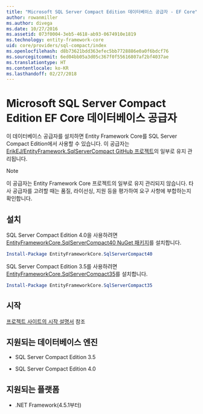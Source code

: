 ```yaml
---
title: "Microsoft SQL Server Compact Edition 데이터베이스 공급자 - EF Core"
author: rowanmiller
ms.author: divega
ms.date: 10/27/2016
ms.assetid: 073f0004-3eb5-4618-ab93-0674910e1819
ms.technology: entity-framework-core
uid: core/providers/sql-compact/index
ms.openlocfilehash: d8b73621bdd363efec5bb7728886e0a0f6bdcf76
ms.sourcegitcommit: 6ed04bb05a3d05c367f0f55616807af2bf4037ae
ms.translationtype: HT
ms.contentlocale: ko-KR
ms.lasthandoff: 02/27/2018
---
```

# <a name="microsoft-sql-server-compact-edition-ef-core-database-provider"></a>Microsoft SQL Server Compact Edition EF Core 데이터베이스 공급자 

이 데이터베이스 공급자를 설치하면 Entity Framework Core를 SQL Server Compact Edition에서 사용할 수 있습니다. 이 공급자는[ErikEJ/EntityFramework.SqlServerCompact GitHub 프로젝트](https://github.com/ErikEJ/EntityFramework.SqlServerCompact)의 일부로 유지 관리됩니다.

> [!NOTE]  
> 이 공급자는 Entity Framework Core 프로젝트의 일부로 유지 관리되지 않습니다. 타사 공급자를 고려할 때는 품질, 라이선싱, 지원 등을 평가하여 요구 사항에 부합하는지 확인합니다.

## <a name="install"></a>설치

SQL Server Compact Edition 4.0을 사용하려면 [EntityFrameworkCore.SqlServerCompact40 NuGet 패키지](https://www.nuget.org/packages/EntityFrameworkCore.SqlServerCompact40)를 설치합니다.

``` powershell
Install-Package EntityFrameworkCore.SqlServerCompact40
```

SQL Server Compact Edition 3.5를 사용하려면 [EntityFrameworkCore.SqlServerCompact35](https://www.nuget.org/packages/EntityFrameworkCore.SqlServerCompact35)를 설치합니다.

``` powershell
Install-Package EntityFrameworkCore.SqlServerCompact35
```

## <a name="get-started"></a>시작

[프로젝트 사이트의 시작 설명서](https://github.com/ErikEJ/EntityFramework.SqlServerCompact/wiki/Using-EF-Core-with-SQL-Server-Compact-in-Traditional-.NET-Applications) 참조

## <a name="supported-database-engines"></a>지원되는 데이터베이스 엔진

* SQL Server Compact Edition 3.5

* SQL Server Compact Edition 4.0

## <a name="supported-platforms"></a>지원되는 플랫폼

* .NET Framework(4.5.1부터)
